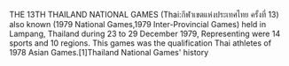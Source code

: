 THE 13TH THAILAND NATIONAL GAMES (Thai:กีฬาเขตแห่งประเทศไทย ครั้งที่ 13) also known (1979 National Games,1979 Inter-Provincial Games) held in Lampang, Thailand during 23 to 29 December 1979, Representing were 14 sports and 10 regions. This games was the qualification Thai athletes of 1978 Asian Games.[1]Thailand National Games' history
